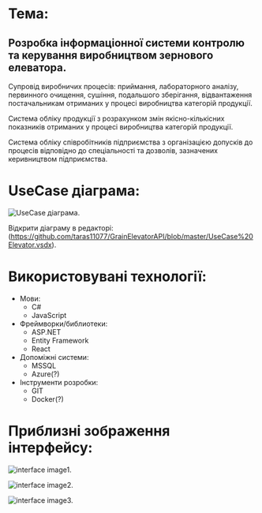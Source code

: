 # Тема:
## Розробка інформаціонної системи контролю та керування виробництвом зернового елеватора.

Супровід виробничих процесів:
      приймання, 
      лабораторного аналізу, 
      первинного очищення, 
      сушіння, 
      подальшого зберігання,
      відвантаження постачальникам отриманих у процесі виробництва категорій продукції.

Система обліку продукції з розрахунком змін якісно-кількісних показників отриманих у процесі виробництва категорій продукції.

Система обліку співробітників підприємства з організацією допусків до процесів відповідно до спеціальності та дозволів, зазначених керивництвом підприємства.

# UseCase діаграма:

![UseCase діаграма.](https://github.com/taras11077/GrainElevatorAPI/blob/master/UseCase%20Elevator.png)

Відкрити діаграму в редакторі: (https://github.com/taras11077/GrainElevatorAPI/blob/master/UseCase%20Elevator.vsdx).

# Використовувані технології:
- Мови:
  - C#
  - JavaScript
- Фреймворки/библиотеки:
  - ASP.NET
  - Entity Framework
  - React
- Допоміжні системи:
  - MSSQL
  - Azure(?)
- Інструменти розробки:
  - GIT
  - Docker(?)

 # Приблизні зображення інтерфейсу:

 ![interface image1.](https://github.com/taras11077/GrainElevatorAPI/blob/master/screen4.png)

 ![interface image2.](https://github.com/taras11077/GrainElevatorAPI/blob/master/screen5.png)

 ![interface image3.](https://github.com/taras11077/GrainElevatorAPI/blob/master/screen7.png)
 


